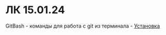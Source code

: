 # ЛК 15.01.24
GitBash - команды для работа с git из терминала - [Установка](https://git-scm.com/downloads)
